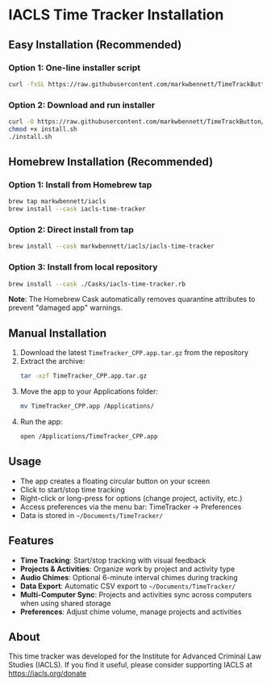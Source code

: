 # IACLS Time Tracker Installation

## Easy Installation (Recommended)

### Option 1: One-line installer script
```bash
curl -fsSL https://raw.githubusercontent.com/markwbennett/TimeTrackButton/main/install.sh | bash
```

### Option 2: Download and run installer
```bash
curl -O https://raw.githubusercontent.com/markwbennett/TimeTrackButton/main/install.sh
chmod +x install.sh
./install.sh
```

## Homebrew Installation (Recommended)

### Option 1: Install from Homebrew tap
```bash
brew tap markwbennett/iacls
brew install --cask iacls-time-tracker
```

### Option 2: Direct install from tap
```bash
brew install --cask markwbennett/iacls/iacls-time-tracker
```

### Option 3: Install from local repository
```bash
brew install --cask ./Casks/iacls-time-tracker.rb
```

**Note**: The Homebrew Cask automatically removes quarantine attributes to prevent "damaged app" warnings.

## Manual Installation

1. Download the latest `TimeTracker_CPP.app.tar.gz` from the repository
2. Extract the archive:
   ```bash
   tar -xzf TimeTracker_CPP.app.tar.gz
   ```
3. Move the app to your Applications folder:
   ```bash
   mv TimeTracker_CPP.app /Applications/
   ```
4. Run the app:
   ```bash
   open /Applications/TimeTracker_CPP.app
   ```

## Usage

- The app creates a floating circular button on your screen
- Click to start/stop time tracking
- Right-click or long-press for options (change project, activity, etc.)
- Access preferences via the menu bar: TimeTracker → Preferences
- Data is stored in `~/Documents/TimeTracker/`

## Features

- **Time Tracking**: Start/stop tracking with visual feedback
- **Projects & Activities**: Organize work by project and activity type
- **Audio Chimes**: Optional 6-minute interval chimes during tracking
- **Data Export**: Automatic CSV export to `~/Documents/TimeTracker/`
- **Multi-Computer Sync**: Projects and activities sync across computers when using shared storage
- **Preferences**: Adjust chime volume, manage projects and activities

## About

This time tracker was developed for the Institute for Advanced Criminal Law Studies (IACLS). If you find it useful, please consider supporting IACLS at https://iacls.org/donate 